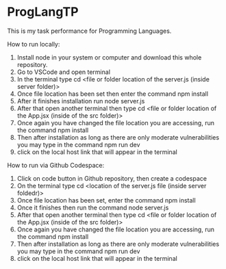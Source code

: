 # ProgLangTP
This is my task performance for Programming Languages.

How to run locally:

1. Install node in your system or computer and download this whole repository.
2. Go to VSCode and open terminal
3. In the terminal type cd <file or folder location of the server.js (inside server folder)>
4. Once file location has been set then enter the command npm install
5. After it finishes installation run node server.js
6. After that open another terminal then type cd <file or folder location of the App.jsx (inside of the src folder)>
7. Once again you have changed the file location you are accessing, run the command npm install
8. Then after installation as long as there are only moderate vulnerabilities you may type in the command npm run dev
9. click on the local host link that will appear in the terminal

How to run via Github Codespace:

1. Click on code button in Github repository, then create a codespace
2. On the terminal type cd <location of the server.js file (inside server foldedr)>
3. Once file location has been set, enter the command npm install
4. Once it finishes then run the command node server.js
5.  After that open another terminal then type cd <file or folder location of the App.jsx (inside of the src folder)>
6.  Once again you have changed the file location you are accessing, run the command npm install
8. Then after installation as long as there are only moderate vulnerabilities you may type in the command npm run dev
9. click on the local host link that will appear in the terminal
